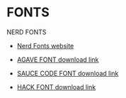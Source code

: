 # FONTS

NERD FONTS

- [Nerd Fonts website](https://www.nerdfonts.com/)

- [AGAVE FONT download link](https://github.com/ryanoasis/nerd-fonts/releases/download/v3.3.0/Agave.zip)
- [SAUCE CODE FONT download link](https://github.com/ryanoasis/nerd-fonts/releases/download/v3.3.0/SourceCodePro.zip)
- [HACK FONT download link](https://github.com/ryanoasis/nerd-fonts/releases/download/v3.3.0/Hack.zip)
